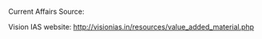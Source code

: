 Current Affairs Source:

Vision IAS website: http://visionias.in/resources/value_added_material.php 
